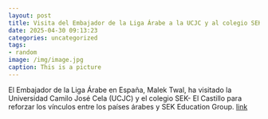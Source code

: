 ```yaml
---
layout: post
title: Visita del Embajador de la Liga Árabe a la UCJC y al colegio SEK-El Castillo
date: 2025-04-30 09:13:23
categories: uncategorized
tags:
- random
image: /img/image.jpg
caption: This is a picture
---
```

El Embajador de la Liga Árabe en España, Malek Twal, ha visitado la Universidad Camilo José Cela (UCJC) y el colegio SEK- El Castillo para reforzar los vínculos entre los países árabes y SEK Education Group.   [link](https://www.ayto-villacanada.es/noticias/visita-del-embajador-de-la-liga-arabe-a-la-ucjc-y-al-colegio-sek-el-castillo/)
